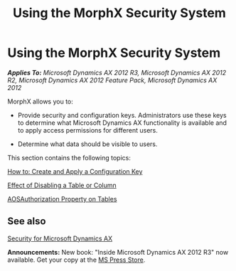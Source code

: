 ﻿---
title: Using the MorphX Security System
TOCTitle: Using the MorphX Security System
ms:assetid: f3d36616-c0f0-4150-aff3-8e4f6620d526
ms:mtpsurl: https://msdn.microsoft.com/en-us/library/Aa887523(v=AX.60)
ms:contentKeyID: 35253458
ms.date: 05/18/2015
mtps_version: v=AX.60
---

# Using the MorphX Security System 


_**Applies To:** Microsoft Dynamics AX 2012 R3, Microsoft Dynamics AX 2012 R2, Microsoft Dynamics AX 2012 Feature Pack, Microsoft Dynamics AX 2012_

MorphX allows you to:

  - Provide security and configuration keys. Administrators use these keys to determine what Microsoft Dynamics AX functionality is available and to apply access permissions for different users.

  - Determine what data should be visible to users.

This section contains the following topics:

[How to: Create and Apply a Configuration Key](how-to-create-and-apply-a-configuration-key.md)

[Effect of Disabling a Table or Column](effect-of-disabling-a-table-or-column.md)

[AOSAuthorization Property on Tables](aosauthorization-property-on-tables.md)

## See also

[Security for Microsoft Dynamics AX](security-for-microsoft-dynamics-ax.md)

  
**Announcements:** New book: "Inside Microsoft Dynamics AX 2012 R3" now available. Get your copy at the [MS Press Store](https://www.microsoftpressstore.com/store/inside-microsoft-dynamics-ax-2012-r3-9780735685109).

